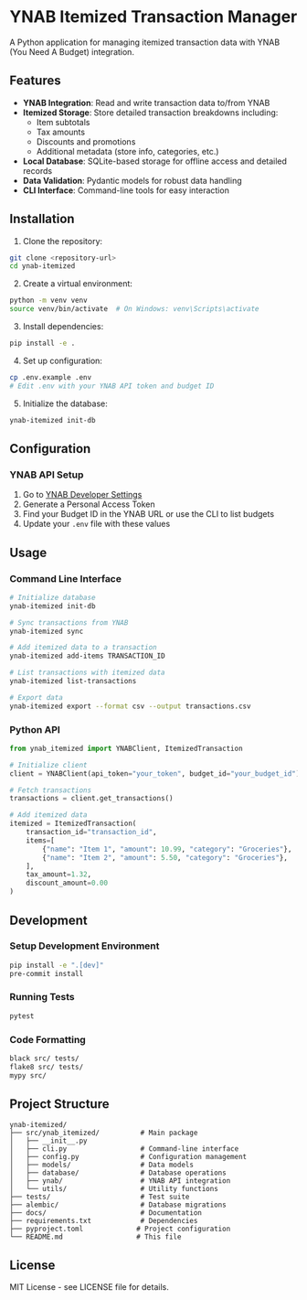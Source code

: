 # YNAB Itemized Transaction Manager

A Python application for managing itemized transaction data with YNAB (You Need A Budget) integration.

## Features

- **YNAB Integration**: Read and write transaction data to/from YNAB
- **Itemized Storage**: Store detailed transaction breakdowns including:
  - Item subtotals
  - Tax amounts
  - Discounts and promotions
  - Additional metadata (store info, categories, etc.)
- **Local Database**: SQLite-based storage for offline access and detailed records
- **Data Validation**: Pydantic models for robust data handling
- **CLI Interface**: Command-line tools for easy interaction

## Installation

1. Clone the repository:
```bash
git clone <repository-url>
cd ynab-itemized
```

2. Create a virtual environment:
```bash
python -m venv venv
source venv/bin/activate  # On Windows: venv\Scripts\activate
```

3. Install dependencies:
```bash
pip install -e .
```

4. Set up configuration:
```bash
cp .env.example .env
# Edit .env with your YNAB API token and budget ID
```

5. Initialize the database:
```bash
ynab-itemized init-db
```

## Configuration

### YNAB API Setup

1. Go to [YNAB Developer Settings](https://app.youneedabudget.com/settings/developer)
2. Generate a Personal Access Token
3. Find your Budget ID in the YNAB URL or use the CLI to list budgets
4. Update your `.env` file with these values

## Usage

### Command Line Interface

```bash
# Initialize database
ynab-itemized init-db

# Sync transactions from YNAB
ynab-itemized sync

# Add itemized data to a transaction
ynab-itemized add-items TRANSACTION_ID

# List transactions with itemized data
ynab-itemized list-transactions

# Export data
ynab-itemized export --format csv --output transactions.csv
```

### Python API

```python
from ynab_itemized import YNABClient, ItemizedTransaction

# Initialize client
client = YNABClient(api_token="your_token", budget_id="your_budget_id")

# Fetch transactions
transactions = client.get_transactions()

# Add itemized data
itemized = ItemizedTransaction(
    transaction_id="transaction_id",
    items=[
        {"name": "Item 1", "amount": 10.99, "category": "Groceries"},
        {"name": "Item 2", "amount": 5.50, "category": "Groceries"},
    ],
    tax_amount=1.32,
    discount_amount=0.00
)
```

## Development

### Setup Development Environment

```bash
pip install -e ".[dev]"
pre-commit install
```

### Running Tests

```bash
pytest
```

### Code Formatting

```bash
black src/ tests/
flake8 src/ tests/
mypy src/
```

## Project Structure

```
ynab-itemized/
├── src/ynab_itemized/          # Main package
│   ├── __init__.py
│   ├── cli.py                  # Command-line interface
│   ├── config.py               # Configuration management
│   ├── models/                 # Data models
│   ├── database/               # Database operations
│   ├── ynab/                   # YNAB API integration
│   └── utils/                  # Utility functions
├── tests/                      # Test suite
├── alembic/                    # Database migrations
├── docs/                       # Documentation
├── requirements.txt            # Dependencies
├── pyproject.toml             # Project configuration
└── README.md                  # This file
```

## License

MIT License - see LICENSE file for details.
